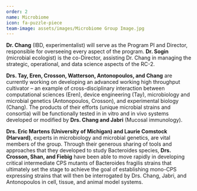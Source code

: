 ```yaml
---
order: 2
name: Microbiome
icon: fa-puzzle-piece
team-image: assets/images/Microbiome Group Image.jpg
---
```


**Dr. Chang** (IBD, experimentalist) will serve as the Program PI and Director, responsible for overseeing every aspect of the program. **Dr. Sogin** (microbial ecologist) is the co-Director, assisting Dr. Chang in managing the strategic, operational, and data science aspects of the RC-2. 

**Drs. Tay, Eren, Crosson, Watterson, Antonopoulos, and Chang** are currently working on developing an advanced working high throughput cultivator – an example of cross-disciplinary interaction between computational sciences (Eren), device engineering (Tay), microbiology and microbial genetics (Antonopoulos, Crosson), and experimental biology (Chang). The products of their efforts (unique microbial strains and consortia) will be functionally tested in in vitro and in vivo systems developed or modified by **Drs. Chang and Jabri** (Mucosal immunology).

**Drs. Eric Martens (University of Michigan) and Laurie Comstock (Harvard)**, experts in microbiology and microbial genetics, are vital members of the group. Through their generous sharing of tools and approaches that they developed to study Bacteroides species, **Drs. Crosson, Shan, and Fiebig** have been able to move rapidly in developing critical intermediate CPS mutants of Bacteroides fragilis strains that ultimately set the stage to achieve the goal of establishing mono-CPS expressing strains that will then be interrogated by Drs. Chang, Jabri, and Antonopoulos in cell, tissue, and animal model systems.
